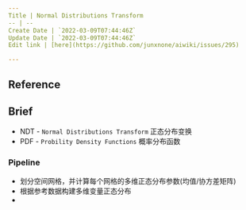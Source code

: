 ```yaml
---
Title | Normal Distributions Transform
-- | --
Create Date | `2022-03-09T07:44:46Z`
Update Date | `2022-03-09T07:44:46Z`
Edit link | [here](https://github.com/junxnone/aiwiki/issues/295)

---
```



## Reference

## Brief
- NDT - `Normal Distributions Transform` 正态分布变换
- PDF - `Probility Density Functions` 概率分布函数

### Pipeline
- 划分空间网格，并计算每个网格的多维正态分布参数(均值/协方差矩阵)
- 根据参考数据构建多维变量正态分布
-  
